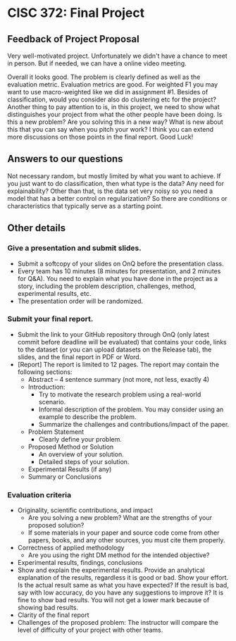 # CISC 372: Final Project

## Feedback of Project Proposal
Very well-motivated project. Unfortunately we didn't have a chance to meet in person. But if needed, we can have a online video meeting.

Overall it looks good. The problem is clearly defined as well as the evaluation metric. Evaluation metrics are good. For weighted F1 you may want to use macro-weighted like we did in assignment #1. Besides of classification, would you consider also do clustering etc for the project? Another thing to pay attention to is, in this project, we need to show what distinguishes your project from what the other people have been doing. Is this a new problem? Are you solving this in a new way? What is new about this that you can say when you pitch your work? I think you can extend more discussions on those points in the final report. Good Luck!

## Answers to our questions
Not necessary random, but mostly limited by what you want to achieve. If you just want to do classification, then what type is the data? Any need for explainability? Other than that, is the data set very noisy so you need a model that has a better control on regularization? So there are conditions or characteristics that typically serve as a starting point.

## Other details
### Give a presentation and submit slides.
* Submit a softcopy of your slides on OnQ before the presentation class.
* Every team has 10 minutes (8 minutes for presentation, and 2 minutes for Q&A). You need to explain what you have done in the project as a story, including the problem description, challenges, method, experimental results, etc.
* The presentation order will be randomized.

### Submit your final report.
* Submit the link to your GitHub repository through OnQ (only latest commit before deadline will be evaluated) that contains your code, links to the dataset (or you can upload datasets on the Release tab), the slides, and the final report in PDF or Word.
* [Report] The report is limited to 12 pages. The report may contain the following sections:
  * Abstract – 4 sentence summary (not more, not less, exactly 4)
  * Introduction:
    * Try to motivate the research problem using a real-world scenario.
    * Informal description of the problem. You may consider using an example to describe the problem.
    * Summarize the challenges and contributions/impact of the paper.
  * Problem Statement
    * Clearly define your problem.
  * Proposed Method or Solution
    * An overview of your solution.
    * Detailed steps of your solution.
  * Experimental Results (if any)
  * Summary or Conclusions

### Evaluation criteria
* Originality, scientific contributions, and impact
  * Are you solving a new problem? What are the strengths of your proposed solution?
  * If some materials in your paper and source code come from other papers, books, and any other sources, you must cite them properly.
* Correctness of applied methodology
  * Are you using the right DM method for the intended objective?
* Experimental results, findings, conclusions
 * Show and explain the experimental results. Provide an analytical explanation of the results, regardless it is good or bad. Show your effort. Is the actual result same as what you have expected? If the result is bad, say with low accuracy, do you have any suggestions to improve it? It is fine to show bad results. You will not get a lower mark because of showing bad results.
* Clarity of the final report
* Challenges of the proposed problem: The instructor will compare the level of difficulty of your project with other teams.
